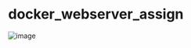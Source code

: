 # docker_webserver_assign
![image](https://github.com/himani0550/docker_webserver_assign/assets/77041503/9e6977f4-9f23-4a28-98f3-a32fad8fc0bf)
